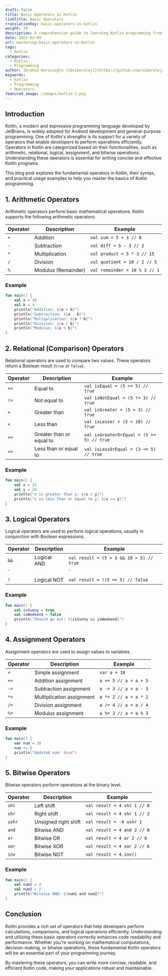 ```yaml
---
draft: false
title: Basic Operators in Kotlin
linkTitle: Basic Operators
translationKey: basic-operators-in-kotlin
weight: 70
description: A comprehensive guide to learning Kotlin programming from basics to advanced concepts
date: 2025-02-09
url: mastering-basic-operators-in-kotlin
tags:
  - Kotlin
categories:
  - Kotlin
  - Programming
author: İbrahim Korucuoğlu ([@siberoloji](https://github.com/siberoloji))
keywords:
  - Kotlin
  - Programming
  - Operators
featured_image: /images/kotlin-1.png
---
```

## Introduction

Kotlin, a modern and expressive programming language developed by JetBrains, is widely adopted for Android development and general-purpose programming. One of Kotlin's strengths is its support for a variety of operators that enable developers to perform operations efficiently. Operators in Kotlin are categorized based on their functionalities, such as arithmetic, relational, logical, assignment, and bitwise operations. Understanding these operators is essential for writing concise and effective Kotlin programs.

This blog post explores the fundamental operators in Kotlin, their syntax, and practical usage examples to help you master the basics of Kotlin programming.

## 1. Arithmetic Operators

Arithmetic operators perform basic mathematical operations. Kotlin supports the following arithmetic operators:

| Operator | Description  | Example |
|----------|-------------|---------|
| `+` | Addition | `val sum = 5 + 3 // 8` |
| `-` | Subtraction | `val diff = 5 - 3 // 2` |
| `*` | Multiplication | `val product = 5 * 3 // 15` |
| `/` | Division | `val quotient = 10 / 2 // 5` |
| `%` | Modulus (Remainder) | `val remainder = 10 % 3 // 1` |

### Example

```kotlin
fun main() {
    val a = 10
    val b = 4
    println("Addition: ${a + b}")
    println("Subtraction: ${a - b}")
    println("Multiplication: ${a * b}")
    println("Division: ${a / b}")
    println("Modulus: ${a % b}")
}
```

## 2. Relational (Comparison) Operators

Relational operators are used to compare two values. These operators return a Boolean result (`true` or `false`).

| Operator | Description | Example |
|----------|-------------|---------|
| `==` | Equal to | `val isEqual = (5 == 5) // true` |
| `!=` | Not equal to | `val isNotEqual = (5 != 3) // true` |
| `>` | Greater than | `val isGreater = (5 > 3) // true` |
| `<` | Less than | `val isLesser = (5 < 10) // true` |
| `>=` | Greater than or equal to | `val isGreaterOrEqual = (5 >= 5) // true` |
| `<=` | Less than or equal to | `val isLessOrEqual = (3 <= 5) // true` |

### Example

```kotlin
fun main() {
    val x = 15
    val y = 20
    println("x is greater than y: ${x > y}")
    println("x is less than or equal to y: ${x <= y}")
}
```

## 3. Logical Operators

Logical operators are used to perform logical operations, usually in conjunction with Boolean expressions.

| Operator | Description | Example |
|----------|-------------|---------|
| `&&` | Logical AND | `val result = (5 > 3 && 10 > 5) // true` |
| `||` | Logical OR | `val result = (5 > 10 || 10 > 5) // true` |
| `!` | Logical NOT | `val result = !(5 == 5) // false` |

### Example

```kotlin
fun main() {
    val isSunny = true
    val isWeekend = false
    println("Should go out: ${isSunny && isWeekend}")
}
```

## 4. Assignment Operators

Assignment operators are used to assign values to variables.

| Operator | Description | Example |
|----------|-------------|---------|
| `=` | Simple assignment | `var a = 10` |
| `+=` | Addition assignment | `a += 5 // a = a + 5` |
| `-=` | Subtraction assignment | `a -= 3 // a = a - 3` |
| `*=` | Multiplication assignment | `a *= 2 // a = a * 2` |
| `/=` | Division assignment | `a /= 4 // a = a / 4` |
| `%=` | Modulus assignment | `a %= 3 // a = a % 3` |

### Example

```kotlin
fun main() {
    var num = 10
    num += 5
    println("Updated num: $num")
}
```

## 5. Bitwise Operators

Bitwise operators perform operations at the binary level.

| Operator | Description | Example |
|----------|-------------|---------|
| `shl` | Left shift | `val result = 4 shl 1 // 8` |
| `shr` | Right shift | `val result = 4 shr 1 // 2` |
| `ushr` | Unsigned right shift | `val result = -4 ushr 1` |
| `and` | Bitwise AND | `val result = 4 and 2 // 0` |
| `or` | Bitwise OR | `val result = 4 or 2 // 6` |
| `xor` | Bitwise XOR | `val result = 4 xor 2 // 6` |
| `inv` | Bitwise NOT | `val result = 4.inv()` |

### Example

```kotlin
fun main() {
    val num1 = 4
    val num2 = 2
    println("Bitwise AND: ${num1 and num2}")
}
```

## Conclusion

Kotlin provides a rich set of operators that help developers perform calculations, comparisons, and logical operations efficiently. Understanding and utilizing these basic operators correctly enhances code readability and performance. Whether you're working on mathematical computations, decision-making, or bitwise operations, these fundamental Kotlin operators will be an essential part of your programming journey.

By mastering these operators, you can write more concise, readable, and efficient Kotlin code, making your applications robust and maintainable.
